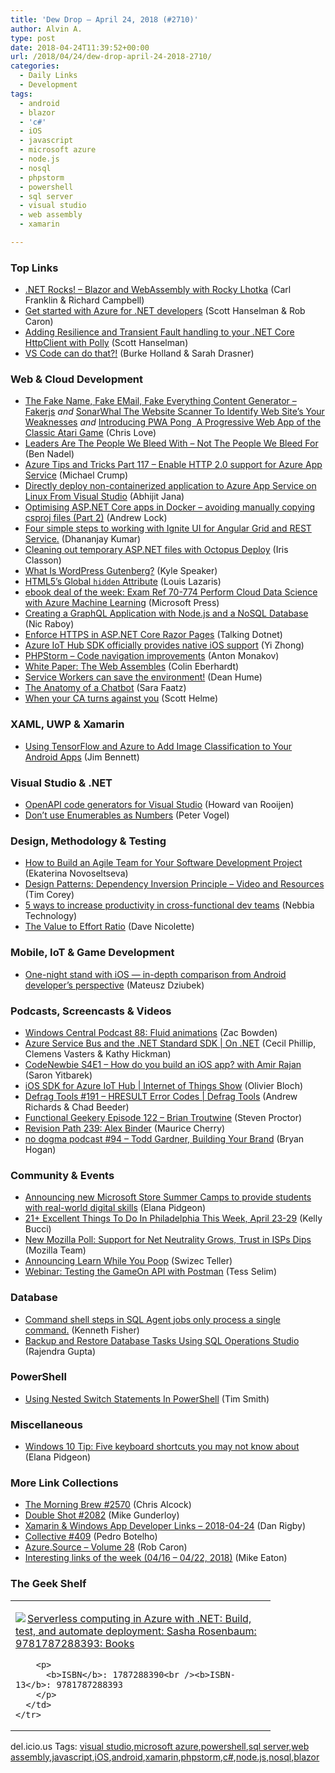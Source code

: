 ```yaml
---
title: 'Dew Drop – April 24, 2018 (#2710)'
author: Alvin A.
type: post
date: 2018-04-24T11:39:52+00:00
url: /2018/04/24/dew-drop-april-24-2018-2710/
categories:
  - Daily Links
  - Development
tags:
  - android
  - blazor
  - 'c#'
  - iOS
  - javascript
  - microsoft azure
  - node.js
  - nosql
  - phpstorm
  - powershell
  - sql server
  - visual studio
  - web assembly
  - xamarin

---
```

### <a name="top"></a>Top Links

  * <a href="http://www.dotnetrocks.com/default.aspx?ShowNum=1539" target="_blank">.NET Rocks! &#8211; Blazor and WebAssembly with Rocky Lhotka</a> (Carl Franklin & Richard Campbell)
  * <a href="https://channel9.msdn.com/Shows/Azure-Friday/Get-started-with-Azure-for-NET-developers?WT.mc_id=DX_MVP4025064" target="_blank">Get started with Azure for .NET developers</a> (Scott Hanselman & Rob Caron)
  * <a href="http://feeds.hanselman.com/~/541204118/0/scotthanselman~Adding-Resilience-and-Transient-Fault-handling-to-your-NET-Core-HttpClient-with-Polly.aspx" target="_blank">Adding Resilience and Transient Fault handling to your .NET Core HttpClient with Polly</a> (Scott Hanselman)
  * <a href="https://vscodecandothat.com/" target="_blank">VS Code can do that?!</a> (Burke Holland & Sarah Drasner)



### <a name="web"></a>Web & Cloud Development

  * <a href="https://love2dev.com/blog/fake-generator-faker" target="_blank">The Fake Name, Fake EMail, Fake Everything Content Generator &#8211; Fakerjs</a> _and_ <a href="https://love2dev.com/blog/sonarwhal-the-website-scanner" target="_blank">SonarWhal The Website Scanner To Identify Web Site&#8217;s Your Weaknesses</a> _and_ <a href="https://love2dev.com/blog/pwa-pong" target="_blank">Introducing PWA Pong ️ A Progressive Web App of the Classic Atari Game</a> (Chris Love)
  * <a href="https://www.bennadel.com/blog/3435-leaders-are-the-people-we-bleed-with---not-the-people-we-bleed-for.htm" target="_blank">Leaders Are The People We Bleed With &#8211; Not The People We Bleed For</a> (Ben Nadel)
  * <a href="https://www.michaelcrump.net/azure-tips-and-tricks117/" target="_blank">Azure Tips and Tricks Part 117 &#8211; Enable HTTP 2.0 support for Azure App Service</a> (Michael Crump)
  * <a href="https://dailydotnettips.com/2018/04/23/deploy-to-azure-app-service-on-linux/" target="_blank">Directly deploy non-containerized application to Azure App Service on Linux From Visual Studio</a> (Abhijit Jana)
  * <a href="https://andrewlock.net/optimising-asp-net-core-apps-in-docker-avoiding-manually-copying-csproj-files-part-2/" target="_blank">Optimising ASP.NET Core apps in Docker &#8211; avoiding manually copying csproj files (Part 2)</a> (Andrew Lock)
  * <a href="https://www.infragistics.com/community/blogs/b/infragistics/posts/four-simple-steps-to-working-with-ignite-ui-for-angular-grid-and-rest-service" target="_blank">Four simple steps to working with Ignite UI for Angular Grid and REST Service.</a> (Dhananjay Kumar)
  * <a href="http://irisclasson.com/2018/04/23/cleaning-out-temporary-asp-net-files-with-octopus-deploy/" target="_blank">Cleaning out temporary ASP.NET files with Octopus Deploy</a> (Iris Classon)
  * <a href="https://code.tutsplus.com/articles/what-is-wordpress-gutenberg--cms-31025" target="_blank">What Is WordPress Gutenberg?</a> (Kyle Speaker)
  * <a href="https://www.impressivewebs.com/html5-global-hidden-attribute/" target="_blank">HTML5’s Global `hidden` Attribute</a> (Louis Lazaris)
  * <a href="https://blogs.msdn.microsoft.com/microsoft_press/2018/04/23/ebook-deal-of-the-week/" target="_blank">ebook deal of the week: Exam Ref 70-774 Perform Cloud Data Science with Azure Machine Learning</a> (Microsoft Press)
  * <a href="https://blog.couchbase.com/creating-a-graphql-application-with-node-js-and-a-nosql-database/" target="_blank">Creating a GraphQL Application with Node.js and a NoSQL Database</a> (Nic Raboy)
  * <a href="http://www.talkingdotnet.com/enforce-https-asp-net-core-razor-pages/" target="_blank">Enforce HTTPS in ASP.NET Core Razor Pages</a> (Talking Dotnet)
  * <a href="https://azure.microsoft.com/blog/azure-iot-sdk-ios-support/" target="_blank">Azure IoT Hub SDK officially provides native iOS support</a> (Yi Zhong)
  * <a href="https://blog.jetbrains.com/phpstorm/2018/04/code-navigation-improvements/" target="_blank">PHPStorm &#8211; Code navigation improvements</a> (Anton Monakov)
  * <a href="http://blog.scottlogic.com/2018/04/24/the-web-assembles.html" target="_blank">White Paper: The Web Assembles</a> (Colin Eberhardt)
  * <a href="http://feedproxy.google.com/~r/DeanHumesBlog/~3/p9EikpYPink/" target="_blank">Service Workers can save the environment!</a> (Dean Hume)
  * <a href="https://www.telerik.com/blogs/the-anatomy-of-a-chatbot" target="_blank">The Anatomy of a Chatbot</a> (Sara Faatz)
  * <a href="https://scotthelme.co.uk/the-power-to-revoke-lies-with-the-ca/" target="_blank">When your CA turns against you</a> (Scott Helme)



### <a name="silverlight"></a>XAML, UWP & Xamarin

  * <a href="https://blog.xamarin.com/android-apps-tensorflow/" target="_blank">Using TensorFlow and Azure to Add Image Classification to Your Android Apps</a> (Jim Bennett)



### <a name="dotnet"></a>Visual Studio & .NET

  * <a href="https://blogs.endjin.com/2018/04/openapi-code-generators-for-visual-studio/" target="_blank">OpenAPI code generators for Visual Studio</a> (Howard van Rooijen)
  * <a href="https://visualstudiomagazine.com/blogs/tool-tracker/2018/04/dont-use-enumerables.aspx" target="_blank">Don&#8217;t use Enumerables as Numbers</a> (Peter Vogel)



### <a name="design"></a>Design, Methodology & Testing

  * <a href="https://simpleprogrammer.com/agile-team/" target="_blank">How to Build an Agile Team for Your Software Development Project</a> (Ekaterina Novoseltseva)
  * <a href="https://iamtimcorey.com/design-patterns-dip/" target="_blank">Design Patterns: Dependency Inversion Principle – Video and Resources</a> (Tim Corey)
  * <a href="https://www.red-gate.com/blog/software-development/5-ways-to-increase-productivity-in-cross-functional-dev-teams" target="_blank">5 ways to increase productivity in cross-functional dev teams</a> (Nebbia Technology)
  * <a href="http://feedproxy.google.com/~r/LeadingAgile/~3/s4opQfD6QVA/" target="_blank">The Value to Effort Ratio</a> (Dave Nicolette)



### <a name="mobile"></a>Mobile, IoT & Game Development

  * <a href="https://android.jlelse.eu/one-night-stand-with-ios-in-depth-comparison-from-android-developers-perspective-87ac82589195?source=rss----8fca399d4de---4" target="_blank">One-night stand with iOS — in-depth comparison from Android developer’s perspective</a> (Mateusz Dziubek)



### <a name="podcasts"></a>Podcasts, Screencasts & Videos

  * <a href="http://feedproxy.google.com/~r/wmexperts/~3/xQ5ISCe5MiI/windows-central-podcast-88" target="_blank">Windows Central Podcast 88: Fluid animations</a> (Zac Bowden)
  * <a href="https://channel9.msdn.com/Shows/On-NET/Azure-Service-Bus-and-the-NET-Standard-SDK?WT.mc_id=DX_MVP4025064" target="_blank">Azure Service Bus and the .NET Standard SDK | On .NET</a> (Cecil Phillip, Clemens Vasters & Kathy Hickman)
  * <a href="https://www.codenewbie.org/podcast/how-do-you-build-an-ios-app" target="_blank">CodeNewbie S4E1 &#8211; How do you build an iOS app? with Amir Rajan</a> (Saron Yitbarek)
  * <a href="https://channel9.msdn.com/Shows/Internet-of-Things-Show/iOS-SDK-for-Azure-IoT-Hub?WT.mc_id=DX_MVP4025064" target="_blank">iOS SDK for Azure IoT Hub | Internet of Things Show</a> (Olivier Bloch)
  * <a href="https://channel9.msdn.com/Shows/Defrag-Tools/Defrag-Tools-191-HRESULT-Error-Codes?WT.mc_id=DX_MVP4025064" target="_blank">Defrag Tools #191 &#8211; HRESULT Error Codes | Defrag Tools</a> (Andrew Richards & Chad Beeder)
  * <a href="https://www.functionalgeekery.com/episode-122-brian-troutwine/" target="_blank">Functional Geekery Episode 122 – Brian Troutwine</a> (Steven Proctor)
  * <a href="http://revisionpath.simplecast.fm/alex-binder" target="_blank">Revision Path 239: Alex Binder</a> (Maurice Cherry)
  * <a href="http://feedproxy.google.com/~r/NoDogmaPodcast/~3/XHL5DoVHb-I/" target="_blank">no dogma podcast #94 &#8211; Todd Gardner, Building Your Brand</a> (Bryan Hogan)



### <a name="events"></a>Community & Events

  * <a href="http://blogs.windows.com/windowsexperience/2018/04/23/announcing-new-microsoft-store-summer-camps-to-provide-students-with-real-world-digital-skills/?WT.mc_id=DX_MVP4025064" target="_blank">Announcing new Microsoft Store Summer Camps to provide students with real-world digital skills</a> (Elana Pidgeon)
  * <a href="https://www.uwishunu.com/2018/04/21-excellent-things-philadelphia-week-april-23-29/" target="_blank">21+ Excellent Things To Do In Philadelphia This Week, April 23-29</a> (Kelly Bucci)
  * <a href="https://blog.mozilla.org/blog/2018/04/23/new-mozilla-poll-support-for-net-neutrality-grows-as-trust-in-isps-dips/" target="_blank">New Mozilla Poll: Support for Net Neutrality Grows, Trust in ISPs Dips</a> (Mozilla Team)
  * <a href="https://medium.com/@swizec/announcing-learn-while-you-poop-9ffd8c01182d?source=rss-8e43dcd3c21f------2" target="_blank">Announcing Learn While You Poop</a> (Swizec Teller)
  * <a href="https://developer.amazon.com/blogs/appstore/post/ebe7cc8d-798d-4ada-9c15-5c4194968385/testing-the-gameon-api-with-postman" target="_blank">Webinar: Testing the GameOn API with Postman</a> (Tess Selim)



### <a name="sql"></a>Database

  * <a href="http://www.sqlservercentral.com/blogs/sqlstudies/2018/04/23/command-shell-steps-in-sql-agent-jobs-only-process-a-single-command/" target="_blank">Command shell steps in SQL Agent jobs only process a single command.</a> (Kenneth Fisher)
  * <a href="http://feedproxy.google.com/~r/MSSQLTips-LatestSqlServerTips/~3/l7ixX1qSeNE/tip.asp" target="_blank">Backup and Restore Database Tasks Using SQL Operations Studio</a> (Rajendra Gupta)



### <a name="ps"></a>PowerShell

  * <a href="http://feedproxy.google.com/~r/MSSQLTips-LatestSqlServerTips/~3/MNy-LFGz8fU/tip.asp" target="_blank">Using Nested Switch Statements In PowerShell</a> (Tim Smith)



### <a name="misc"></a>Miscellaneous

  * <a href="http://blogs.windows.com/windowsexperience/2018/04/23/windows-10-tip-five-keyboard-shortcuts-you-may-not-know-about/?WT.mc_id=DX_MVP4025064" target="_blank">Windows 10 Tip: Five keyboard shortcuts you may not know about</a> (Elana Pidgeon)



### <a name="links"></a>More Link Collections

  * <a href="http://feedproxy.google.com/~r/ReflectivePerspective/~3/7puugC_hUhk/" target="_blank">The Morning Brew #2570</a> (Chris Alcock)
  * <a href="https://afreshcup.com/home/2018/04/24/double-shot-2082.html" target="_blank">Double Shot #2082</a> (Mike Gunderloy)
  * <a href="https://links.danrigby.com/2018/04/app-developer-links-2018-04-24/" target="_blank">Xamarin & Windows App Developer Links &#8211; 2018-04-24</a> (Dan Rigby)
  * <a href="http://feedproxy.google.com/~r/tympanus/~3/UQbZ2BRa6GM/" target="_blank">Collective #409</a> (Pedro Botelho)
  * <a href="https://azure.microsoft.com/blog/azure-source-volume-28/" target="_blank">Azure.Source &#8211; Volume 28</a> (Rob Caron)
  * <a href="https://samestuffdifferentday.com/2018/04/23/interesting-links-of-the-week-04-16-04-22-2018/" target="_blank">Interesting links of the week (04/16 – 04/22, 2018)</a> (Mike Eaton)



### <a name="shelf"></a>The Geek Shelf

<div class="wlWriterEditableSmartContent" id="scid:7dc1bd33-94bd-46fd-a20b-0131235bcd47:22872a3b-f71e-42f3-87b7-11938999d27e" style="margin: 0px; padding: 0px; float: none; display: inline;">
  <table cellspacing="0" cellpadding="2" width="400" border="0" unselectable="on">
    <tr>
      <td valign="top" width="400">
        <p>
          <a title="Serverless computing in Azure with .NET: Build, test, and automate deployment: Sasha Rosenbaum: 9781787288393: Books" href="https://www.amazon.com/exec/obidos/ASIN/1787288390/amavin-20"><img data-recalc-dims="1" decoding="async" src="https://i0.wp.com/images-na.ssl-images-amazon.com/images/I/41vY5aHkIgL._AC_US218_.jpg?w=660&#038;ssl=1" border="0" align="left" style="float:left" />Serverless computing in Azure with .NET: Build, test, and automate deployment: Sasha Rosenbaum: 9781787288393: Books</a>
        </p>
        
        <p>
          <b>ISBN</b>: 1787288390<br /><b>ISBN-13</b>: 9781787288393
        </p>
      </td>
    </tr>
  </table>
</div>



<div class="wlWriterEditableSmartContent" id="scid:77ECF5F8-D252-44F5-B4EB-D463C5396A79:1ccc3d92-1132-4780-b889-02cd8f693132" style="margin: 0px; padding: 0px; float: none; display: inline;">
  del.icio.us Tags: <a href="http://del.icio.us/popular/visual+studio" rel="tag">visual studio</a>,<a href="http://del.icio.us/popular/microsoft+azure" rel="tag">microsoft azure</a>,<a href="http://del.icio.us/popular/powershell" rel="tag">powershell</a>,<a href="http://del.icio.us/popular/sql+server" rel="tag">sql server</a>,<a href="http://del.icio.us/popular/web+assembly" rel="tag">web assembly</a>,<a href="http://del.icio.us/popular/javascript" rel="tag">javascript</a>,<a href="http://del.icio.us/popular/iOS" rel="tag">iOS</a>,<a href="http://del.icio.us/popular/android" rel="tag">android</a>,<a href="http://del.icio.us/popular/xamarin" rel="tag">xamarin</a>,<a href="http://del.icio.us/popular/phpstorm" rel="tag">phpstorm</a>,<a href="http://del.icio.us/popular/c%23" rel="tag">c#</a>,<a href="http://del.icio.us/popular/node.js" rel="tag">node.js</a>,<a href="http://del.icio.us/popular/nosql" rel="tag">nosql</a>,<a href="http://del.icio.us/popular/blazor" rel="tag">blazor</a>
</div>